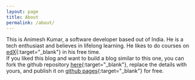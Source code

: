 ```yaml
---
layout: page
title: About
permalink: /about/
---
```


This is Animesh Kumar, a software developer based out of India.
He is a tech enthusiast and believes in lifelong learning.
He likes to do courses on [edX][edx-website]{:target="_blank"} in his free time.
<br />
If you liked this blog and want to build a blog similar to this one,
you can fork the github repository [here](https://github.com/animesh21/animesh21.github.io){:target="_blank"},
replace the details with yours, and publish it on [github pages](https://pages.github.com/){:target="_blank"}
for free.


[edx-website]: https://edx.org/
